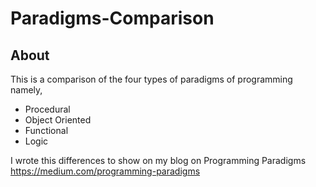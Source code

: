 # Paradigms-Comparison

## About
This is a comparison of the four types of paradigms of programming namely,
* Procedural
* Object Oriented 
* Functional
* Logic

I wrote this differences to show on my blog on Programming Paradigms https://medium.com/programming-paradigms
